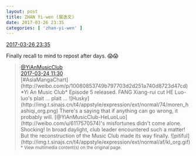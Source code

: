 ```yaml
---
layout: post
title: ZHAN Yi-wen (展逸文)
date: 2017-03-26 23:35
categories: [ 'zhan-yi-wen' ]
---
```


<div class="weibo-info">
  <a href="http://weibo.com/6108090526/EBDm2hIui">2017-03-26 23:35</a>
</div>

Finally recall to mind to repost after days. :scream::scream:

<!-- more -->

> <div class="weibo-post-name">
>   <a href="http://weibo.com/u/6094546964">@YiAnMusicClub</a>
> </div>
> <div class="weibo-info">
>   <a href="http://weibo.com/6094546964/EBg4Ps737">2017-03-24 11:30</a>
> </div>
> [#AsiaMangaChart](http://weibo.com/p/10080853749b797703d2d251a740d8723d47cd) *Yi An Music Club* Episode 5 released. FANG Xiang-rui cut HE Luo-luo's plait … plait … ![Husky](http://img.t.sinajs.cn/t4/appstyle/expression/ext/normal/74/moren_hashiqi_org.png) There's a saying that if anything can go wrong, it probably will. [@YiAnMusicClub-HeLuoLuo](http://weibo.com/u/6117570574)'s misfortunes didn't come alone. Shocking! In broad daylight, club leader encountered such a matter! But the reconstruction of the Music Club made its way finally. ![pitiful](http://img.t.sinajs.cn/t4/appstyle/expression/ext/normal/af/kl_org.gif)  
> <small>* View multimedia content(s) on the original page.</small>
